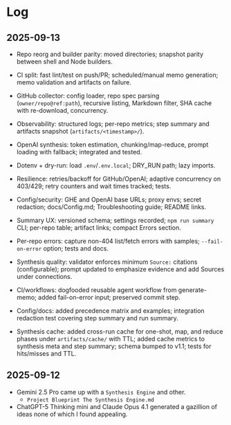 # Log

## 2025-09-13

- Repo reorg and builder parity: moved directories; snapshot parity between shell and Node builders.
- CI split: fast lint/test on push/PR; scheduled/manual memo generation; memo validation and artifacts on failure.
- GitHub collector: config loader, repo spec parsing (`owner/repo@ref:path`), recursive listing, Markdown filter, SHA cache with re-download, concurrency.
- Observability: structured logs; per-repo metrics; step summary and artifacts snapshot (`artifacts/<timestamp>/`).
- OpenAI synthesis: token estimation, chunking/map-reduce, prompt loading with fallback; integrated and tested.
- Dotenv + dry-run: load `.env`/`.env.local`; DRY_RUN path; lazy imports.
- Resilience: retries/backoff for GitHub/OpenAI; adaptive concurrency on 403/429; retry counters and wait times tracked; tests.
- Config/security: GHE and OpenAI base URLs; proxy envs; secret redaction; docs/Config.md; Troubleshooting guide; README links.
- Summary UX: versioned schema; settings recorded; `npm run summary` CLI; per-repo table; artifact links; compact Errors section.
- Per-repo errors: capture non-404 list/fetch errors with samples; `--fail-on-error` option; tests and docs.
 - Synthesis quality: validator enforces minimum `Source:` citations (configurable); prompt updated to emphasize evidence and add Sources under connections.
 - CI/workflows: dogfooded reusable agent workflow from generate-memo; added fail-on-error input; preserved commit step.
 - Config/docs: added precedence matrix and examples; integration redaction test covering step summary and run summary.

- Synthesis cache: added cross-run cache for one-shot, map, and reduce phases under `artifacts/cache/` with TTL; added cache metrics to synthesis meta and step summary; schema bumped to v1.1; tests for hits/misses and TTL.

## 2025-09-12

- Gemini 2.5 Pro came up with a `Synthesis Engine` and other.
	- `Project Blueprint The Synthesis Engine.md`
- ChatGPT-5 Thinking mini and Claude Opus 4.1 generated a gazillion of ideas none of which I found appealing.
